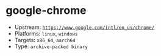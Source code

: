 # google-chrome
- Upstream: [`https://www.google.com/intl/en_us/chrome/`](https://www.google.com/intl/en_us/chrome/)
- Platforms: `linux`, `windows`
- Targets: `x86_64`, `aarch64`
- Type: `archive-packed binary`
